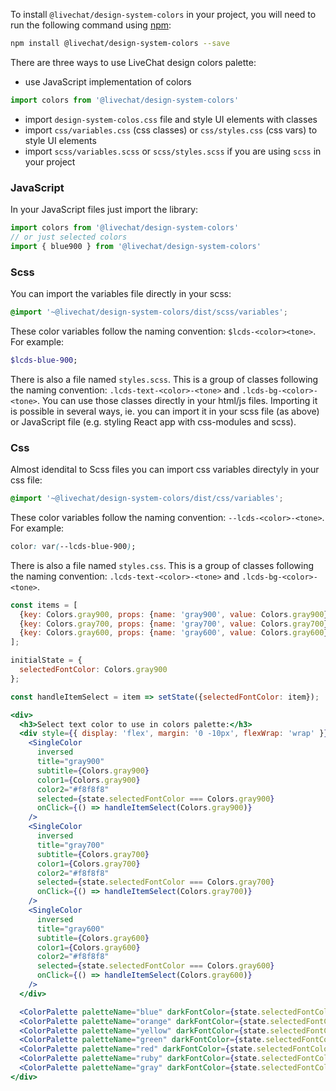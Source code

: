 To install `@livechat/design-system-colors` in your project, you will need to run the following
command using [npm](https://www.npmjs.com/):

```bash
npm install @livechat/design-system-colors --save
```


There are three ways to use LiveChat design colors palette:
- use JavaScript implementation of colors
```js static
import colors from '@livechat/design-system-colors'
```
- import `design-system-colos.css` file and style UI elements with classes
- import `css/variables.css` (css classes) or `css/styles.css` (css vars) to style UI elements
- import `scss/variables.scss` or `scss/styles.scss` if you are using `scss` in your project

### JavaScript

In your JavaScript files just import the library:

```js static
import colors from '@livechat/design-system-colors'
// or just selected colors
import { blue900 } from '@livechat/design-system-colors'
```

### Scss

You can import the variables file directly in your scss:

```scss
@import '~@livechat/design-system-colors/dist/scss/variables';
```

These color variables follow the naming convention: `$lcds-<color><tone>`.
For example:

```scss
$lcds-blue-900;
```

There is also a file named `styles.scss`. This is a group of classes following the naming convention: `.lcds-text-<color>-<tone>` and `.lcds-bg-<color>-<tone>`. You can use those classes directly in your html/js files. Importing it is possible in several ways, ie. you can import it in your scss file (as above) or JavaScript file (e.g. styling React app with css-modules and scss).

### Css

Almost idendital to Scss files you can import css variables directyly in your css file:

```scss
@import '~@livechat/design-system-colors/dist/css/variables';
```

These color variables follow the naming convention: `--lcds-<color>-<tone>`.
For example:

```css
color: var(--lcds-blue-900);
```

There is also a file named `styles.css`. This is a group of classes following the naming convention: `.lcds-text-<color>-<tone>` and `.lcds-bg-<color>-<tone>`.

```jsx noeditor
const items = [
  {key: Colors.gray900, props: {name: 'gray900', value: Colors.gray900}},
  {key: Colors.gray700, props: {name: 'gray700', value: Colors.gray700}},
  {key: Colors.gray600, props: {name: 'gray600', value: Colors.gray600}}
];

initialState = {
  selectedFontColor: Colors.gray900
};

const handleItemSelect = item => setState({selectedFontColor: item});

<div>
  <h3>Select text color to use in colors palette:</h3>
  <div style={{ display: 'flex', margin: '0 -10px', flexWrap: 'wrap' }}>
    <SingleColor
      inversed
      title="gray900"
      subtitle={Colors.gray900}
      color1={Colors.gray900}
      color2="#f8f8f8"
      selected={state.selectedFontColor === Colors.gray900}
      onClick={() => handleItemSelect(Colors.gray900)}
    />
    <SingleColor
      inversed
      title="gray700"
      subtitle={Colors.gray700}
      color1={Colors.gray700}
      color2="#f8f8f8"
      selected={state.selectedFontColor === Colors.gray700}
      onClick={() => handleItemSelect(Colors.gray700)}
    />
    <SingleColor
      inversed
      title="gray600"
      subtitle={Colors.gray600}
      color1={Colors.gray600}
      color2="#f8f8f8"
      selected={state.selectedFontColor === Colors.gray600}
      onClick={() => handleItemSelect(Colors.gray600)}
    />
  </div>

  <ColorPalette paletteName="blue" darkFontColor={state.selectedFontColor} />
  <ColorPalette paletteName="orange" darkFontColor={state.selectedFontColor} />
  <ColorPalette paletteName="yellow" darkFontColor={state.selectedFontColor} />
  <ColorPalette paletteName="green" darkFontColor={state.selectedFontColor} />
  <ColorPalette paletteName="red" darkFontColor={state.selectedFontColor} />
  <ColorPalette paletteName="ruby" darkFontColor={state.selectedFontColor} />
  <ColorPalette paletteName="gray" darkFontColor={state.selectedFontColor} />
</div>
```